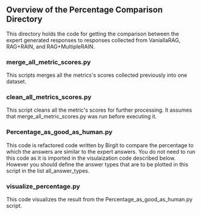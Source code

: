 ## Overview of the Percentage Comparison Directory

This directory holds the code for getting the comparison between the expert generated responses to responses 
collected from VaniallaRAG, RAG+RAIN, and RAG+MultipleRAIN.

### merge_all_metric_scores.py

This scripts merges all the metrics's scores collected previously into one dataset.

### clean_all_metrics_scores.py

This script cleans all the metric's scores for further processing. It assumes that merge_all_metric_scores.py was run before executing it.

### Percentage_as_good_as_human.py

This code is refactored code written by Birgit to compare the percentage to which the answers are similar to
the expert answers. You do not need to run this code as it is imported in the visulaization code described below.
However you should define the answer types that are to be plotted in this script in the list all_answer_types.

### visualize_percentage.py
This code visualizes the result from the Percentage_as_good_as_human.py script.